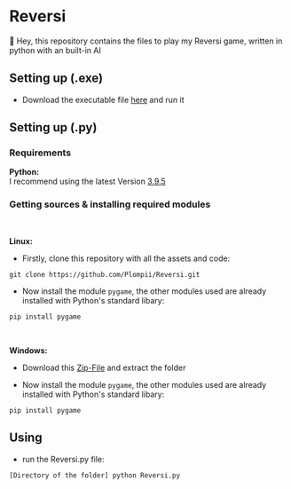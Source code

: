 # Reversi
:wave: Hey, this repository contains the files to play my Reversi game, written in python with an built-in AI

## Setting up (.exe)

- Download the executable file [here](https://github.com/Plompi/Reversi/releases/latest/download/Reversi.exe) and run it

## Setting up (.py)

### Requirements
**Python:**
<br/>
I recommend using the latest Version [3.9.5](https://www.python.org/downloads/release/python-395/)

### Getting sources & installing required modules
<br/>

**Linux:**

- Firstly, clone this repository with all the assets and code:
```
git clone https://github.com/Plompii/Reversi.git
```

- Now install the module `pygame`, the other modules used are already installed with Python's standard libary:
```
pip install pygame
```
<br/>

**Windows:**

- Download this [Zip-File](https://github.com/Plompii/Reversi/archive/master.zip) and extract the folder

- Now install the module `pygame`, the other modules used are already installed with Python's standard libary:
```
pip install pygame
```

## Using
- run the Reversi.py file:
```
[Directory of the folder] python Reversi.py
```
